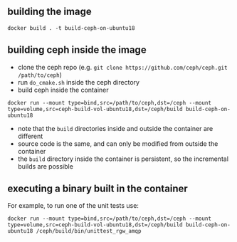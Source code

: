 ## building the image
```
docker build . -t build-ceph-on-ubuntu18
```

## building ceph inside the image
- clone the ceph repo (e.g. ``git clone https://github.com/ceph/ceph.git /path/to/ceph``)
- run ``do_cmake.sh`` inside the ceph directory
- build ceph inside the container
```
docker run --mount type=bind,src=/path/to/ceph,dst=/ceph --mount type=volume,src=ceph-build-vol-ubuntu18,dst=/ceph/build build-ceph-on-ubuntu18
```
- note that the ``build`` directories inside and outside the container are different
- source code is the same, and can only be modified from outside the container
- the ``build`` directory inside the container is persistent, so the incremental builds are possible

## executing a binary built in the container
For example, to run one of the unit tests use:
```
docker run --mount type=bind,src=/path/to/ceph,dst=/ceph --mount type=volume,src=ceph-build-vol-ubuntu18,dst=/ceph/build build-ceph-on-ubuntu18 /ceph/build/bin/unittest_rgw_amqp
```

